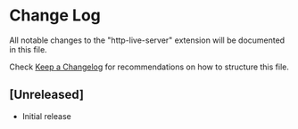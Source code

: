 # Change Log

All notable changes to the "http-live-server" extension will be documented in this file.

Check [Keep a Changelog](http://keepachangelog.com/) for recommendations on how to structure this file.

## [Unreleased]

- Initial release